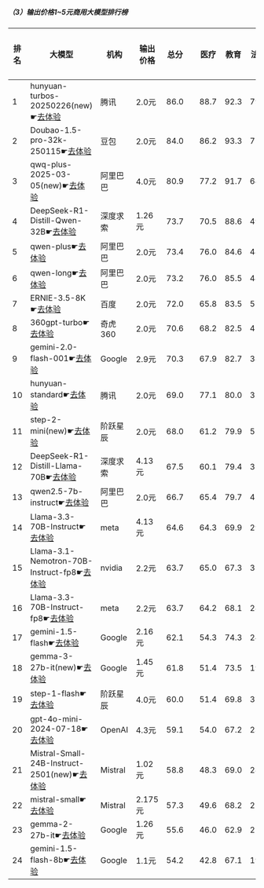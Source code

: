 ##### （3）输出价格1~5元商用大模型排行榜
|排名|大模型|机构|输出价格|总分| |医疗|教育|法律|行政公务|推理与数学计算|语言与指令遵从|
|---|-----|---|-------|---|-|----|---|---|------|------------|------------------|
|1|hunyuan-turbos-20250226(new)☛[去体验](https://easyllm.site/static/modelcompare.html?type=proprietary)|腾讯|2.0元|86.0| |                    88.7|92.3|79.7|                    81.6|91.5|90.2|
|2|Doubao-1.5-pro-32k-250115☛[去体验](https://easyllm.site/static/modelcompare.html?type=proprietary)|豆包|2.0元|84.0| |                    86.2|93.3|71.5|                    78.3|92.8|91.3|
|3|qwq-plus-2025-03-05(new)☛[去体验](https://easyllm.site/static/modelcompare.html?type=proprietary)|阿里巴巴|4.0元|80.9| |                    77.2|91.7|64.5|                    84.5|93.1|90.3|
|4|DeepSeek-R1-Distill-Qwen-32B☛[去体验](https://easyllm.site/static/modelcompare.html?type=open-source)|深度求索|1.26元|73.7| |                    70.5|88.6|49.2|                    76.2|90.1|87.7|
|5|qwen-plus☛[去体验](https://easyllm.site/static/modelcompare.html?type=proprietary)|阿里巴巴|2.0元|73.4| |                    76.0|84.6|48.6|                    72.0|83.8|86.0|
|6|qwen-long☛[去体验](https://easyllm.site/static/modelcompare.html?type=proprietary)|阿里巴巴|2.0元|73.2| |                    76.0|85.5|48.2|                    72.5|81.5|85.6|
|7|ERNIE-3.5-8K☛[去体验](https://easyllm.site/static/modelcompare.html?type=proprietary)|百度|2.0元|72.0| |                    65.8|83.5|57.1|                    71.1|85.3|86.5|
|8|360gpt-turbo☛[去体验](https://easyllm.site/static/modelcompare.html?type=proprietary)|奇虎360|2.0元|70.6| |                    68.2|82.5|42.2|                    68.0|89.3|88.1|
|9|gemini-2.0-flash-001☛[去体验](https://easyllm.site/static/modelcompare.html?type=proprietary)|Google|2.9元|70.3| |                    67.9|82.7|38.7|                    72.5|91.3|86.3|
|10|hunyuan-standard☛[去体验](https://easyllm.site/static/modelcompare.html?type=proprietary)|腾讯|2.0元|69.0| |                    77.1|80.0|33.1|                    68.8|78.2|83.2|
|11|step-2-mini(new)☛[去体验](https://easyllm.site/static/modelcompare.html?type=proprietary)|阶跃星辰|2.0元|68.0| |                    61.2|79.9|51.4|                    60.1|87.1|85.3|
|12|DeepSeek-R1-Distill-Llama-70B☛[去体验](https://easyllm.site/static/modelcompare.html?type=open-source)|深度求索|4.13元|67.5| |                    60.1|79.4|35.2|                    77.5|88.8|85.0|
|13|qwen2.5-7b-instruct☛[去体验](https://easyllm.site/static/modelcompare.html?type=open-source)|阿里巴巴|2.0元|66.7| |                    65.4|79.7|42.5|                    59.6|80.2|83.4|
|14|Llama-3.3-70B-Instruct☛[去体验](https://easyllm.site/static/modelcompare.html?type=open-source)|meta|4.13元|64.6| |                    64.3|69.9|29.4|                    66.4|87.4|85.4|
|15|Llama-3.1-Nemotron-70B-Instruct-fp8☛[去体验](https://easyllm.site/static/modelcompare.html?type=open-source)|nvidia|2.2元|63.7| |                    65.0|67.3|33.1|                    63.7|81.3|85.5|
|16|Llama-3.3-70B-Instruct-fp8☛[去体验](https://easyllm.site/static/modelcompare.html?type=open-source)|meta|2.2元|63.7| |                    64.2|68.1|28.5|                    64.8|86.6|85.1|
|17|gemini-1.5-flash☛[去体验](https://easyllm.site/static/modelcompare.html?type=proprietary)|Google|2.16元|62.1| |                    54.3|74.3|24.1|                    61.4|89.2|84.3|
|18|gemma-3-27b-it(new)☛[去体验](https://easyllm.site/static/modelcompare.html?type=open-source)|Google|1.45元|61.8| |                    51.4|73.5|19.5|                    70.5|90.3|83.2|
|19|step-1-flash☛[去体验](https://easyllm.site/static/modelcompare.html?type=proprietary)|阶跃星辰|4.0元|60.0| |                    51.4|69.8|37.7|                    58.5|77.6|82.2|
|20|gpt-4o-mini-2024-07-18☛[去体验](https://easyllm.site/static/modelcompare.html?type=proprietary)|OpenAI|4.3元|59.1| |                    54.0|67.2|23.2|                    54.7|84.4|82.6|
|21|Mistral-Small-24B-Instruct-2501(new)☛[去体验](https://easyllm.site/static/modelcompare.html?type=open-source)|Mistral|1.02元|58.8| |                    48.3|69.0|28.5|                    58.0|84.4|83.1|
|22|mistral-small☛[去体验](https://easyllm.site/static/modelcompare.html?type=proprietary)|Mistral|2.175元|57.3| |                    49.6|68.2|21.4|                    51.0|84.5|81.0|
|23|gemma-2-27b-it☛[去体验](https://easyllm.site/static/modelcompare.html?type=open-source)|Google|1.26元|55.6| |                    46.0|62.9|22.9|                    57.1|73.4|83.8|
|24|gemini-1.5-flash-8b☛[去体验](https://easyllm.site/static/modelcompare.html?type=proprietary)|Google|1.1元|54.2| |                    42.8|67.1|19.6|                    51.6|72.8|82.0|
    
